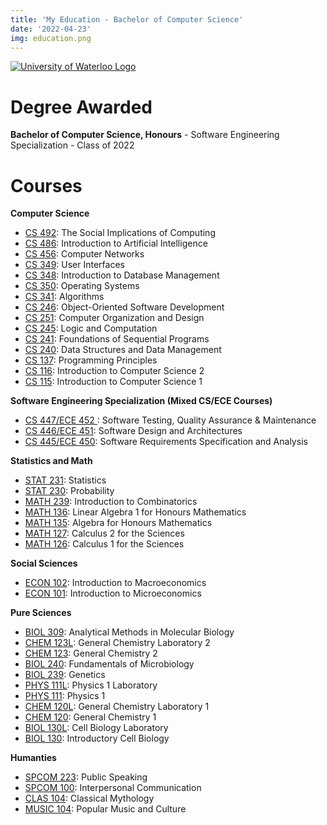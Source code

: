 ```yaml
---
title: 'My Education - Bachelor of Computer Science'
date: '2022-04-23'
img: education.png
---
```


[![University of Waterloo Logo](/images/education.png)](https://uwaterloo.ca/future-students/programs/computer-science)

# Degree Awarded

**Bachelor of Computer Science, Honours** -
Software Engineering Specialization -
Class of 2022

# Courses

**Computer Science**

- [CS 492](https://uwflow.com/course/cs492): The Social Implications of Computing
- [CS 486](https://uwflow.com/course/cs486): Introduction to Artificial Intelligence
- [CS 456](https://uwflow.com/course/cs456): Computer Networks
- [CS 349](https://uwflow.com/course/cs349): User Interfaces
- [CS 348](https://uwflow.com/course/cs348): Introduction to Database Management
- [CS 350](https://uwflow.com/course/cs350): Operating Systems
- [CS 341](https://uwflow.com/course/cs341): Algorithms
- [CS 246](https://uwflow.com/course/cs246): Object-Oriented Software Development
- [CS 251](https://uwflow.com/course/cs251): Computer Organization and Design
- [CS 245](https://uwflow.com/course/cs245): Logic and Computation
- [CS 241](https://uwflow.com/course/cs241): Foundations of Sequential Programs
- [CS 240](https://uwflow.com/course/cs240): Data Structures and Data Management
- [CS 137](https://uwflow.com/course/cs137): Programming Principles
- [CS 116](https://uwflow.com/course/cs116): Introduction to Computer Science 2
- [CS 115](https://uwflow.com/course/cs115): Introduction to Computer Science 1

**Software Engineering Specialization (Mixed CS/ECE Courses)**

- [CS 447/ECE 452 ](https://uwflow.com/course/cs447): Software Testing, Quality Assurance \& Maintenance
- [CS 446/ECE 451](https://uwflow.com/course/cs446): Software Design and Architectures
- [CS 445/ECE 450](https://uwflow.com/course/cs445): Software Requirements Specification and Analysis

**Statistics and Math**

- [STAT 231](https://uwflow.com/course/stat231): Statistics
- [STAT 230](https://uwflow.com/course/stat230): Probability
- [MATH 239](https://uwflow.com/course/math239): Introduction to Combinatorics
- [MATH 136](https://uwflow.com/course/math136): Linear Algebra 1 for Honours Mathematics
- [MATH 135](https://uwflow.com/course/math135): Algebra for Honours Mathematics
- [MATH 127](https://uwflow.com/course/math127): Calculus 2 for the Sciences
- [MATH 126](https://uwflow.com/course/math126): Calculus 1 for the Sciences

**Social Sciences**

- [ECON 102](https://uwflow.com/course/econ102): Introduction to Macroeconomics
- [ECON 101](https://uwflow.com/course/econ101): Introduction to Microeconomics

**Pure Sciences**

- [BIOL 309](https://uwflow.com/course/biol309): Analytical Methods in Molecular Biology
- [CHEM 123L](https://uwflow.com/course/chem123l): General Chemistry Laboratory 2
- [CHEM 123](https://uwflow.com/course/chem123): General Chemistry 2
- [BIOL 240](https://uwflow.com/course/biol240): Fundamentals of Microbiology
- [BIOL 239](https://uwflow.com/course/biol239): Genetics
- [PHYS 111L](https://uwflow.com/course/phys111l): Physics 1 Laboratory
- [PHYS 111](https://uwflow.com/course/phys111): Physics 1
- [CHEM 120L](https://uwflow.com/course/chem120l): General Chemistry Laboratory 1
- [CHEM 120](https://uwflow.com/course/chem120): General Chemistry 1
- [BIOL 130L](https://uwflow.com/course/biol130l): Cell Biology Laboratory
- [BIOL 130](https://uwflow.com/course/biol130): Introductory Cell Biology

**Humanties**

- [SPCOM 223](https://uwflow.com/course/spcom223): Public Speaking
- [SPCOM 100](https://uwflow.com/course/spcom100): Interpersonal Communication
- [CLAS 104](https://uwflow.com/course/clas104): Classical Mythology
- [MUSIC 104](https://uwflow.com/course/music140): Popular Music and Culture
